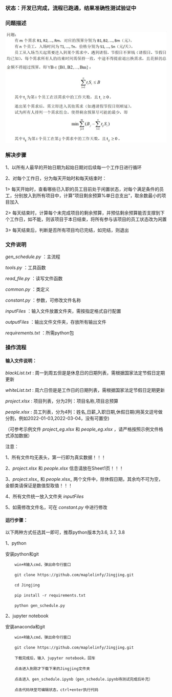 
### 状态：开发已完成，流程已跑通，结果准确性测试验证中

### 问题描述

![问题描述](https://github.com/maplelinfy/Jingjing/blob/master/%E9%97%AE%E9%A2%98%E6%8F%8F%E8%BF%B0.jpg)

### 解决步骤

1、以所有人最早的开始日期为起始日期对后续每一个工作日进行循环

2、对每个工作日，分为每天开始时和每天结束时：

1> 每天开始时，查看哪些已入职的员工目前处于闲置状态，对每个满足条件的员工，分别放入到所有项目中，计算“项目剩余预算%单日总支出”，取余数最小的项目加入

2> 每天结束时，计算每个未完成项目的剩余预算，并预估剩余预算能否支撑到下个工作日，如不能，则该项目于本日结束，将所有参与该项目的员工状态改为闲置

3> 每天结束后，判断是否所有项目均已完结，如完结，则退出

### 文件说明

_gen_schedule.py_ ：主流程

_tools.py_ ：工具函数

_read_file.py_ ：读写文件函数

_common.py_ ：类定义

_constant.py_ ：参数，可修改文件名称

_inputFiles_ ：输入文件放置文件夹，需按指定格式自行配置

_outputFiles_ ：输出文件文件夹，存放所有输出文件

_requirements.txt_ ：所需python包

### 操作流程

#### 输入文件说明：

_blackList.txt_ : 周一到周五但是是休息日的日期列表，需根据国家法定节假日定期更新

_whiteList.txt_ : 周六日但是是工作日的日期列表，需根据国家法定节假日定期更新

_project.xlsx_ : 项目列表，分为2列：项目名称,项目总预算

_people.xlsx_ : 员工列表，分为4列：姓名,日薪,入职日期,休假日期(用英文逗号做分割，例如2022-01-03,2022-03-04，没有可置空)

（可参考示例文件 _project_eg.xlsx_ 和 _people_eg.xlsx_ ，请严格按照示例文件格式添加数据）

注意：

1、所有文件均无表头，第一行即为真实数据！！！

2、_project.xlsx_ 和 _people.xlsx_ 信息请放在Sheet1页！！！

3、_project_.xlsx_ 和 _people_.xlsx_ 两个文件中，除休假日期，其余均不可为空，金额类请保证是数值型取值！！！

4、所有文件统一放入文件夹 _inputFiles_

5、如需修改文件名，可在 _constant.py_ 中进行修改

#### 运行步骤：

以下两种方式任选其一即可，推荐python版本为3.6, 3.7, 3.8

1、python

安装python和git

        win+R输入cmd，弹出命令行窗口        

        git clone https://github.com/maplelinfy/Jingjing.git

        cd Jingjing

        pip install -r requirements.txt

        python gen_schedule.py

2、jupyter notebook

安装anaconda和git

        win+R输入cmd，弹出命令行窗口

        git clone https://github.com/maplelinfy/Jingjing.git

        下载完成后，输入 jupyter notebook，回车

        点击进入到刚才下载下来的Jingjing文件夹

        点击进入 gen_schedule.ipynb（gen_schedule.ipynb待测试完成后补充）

        点击代码块至可编辑状态，ctrl+enter执行代码
